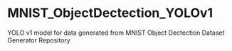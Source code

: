 # MNIST_ObjectDectection_YOLOv1
YOLO v1 model for data generated from MNIST Object Dectection Dataset Generator Repository
